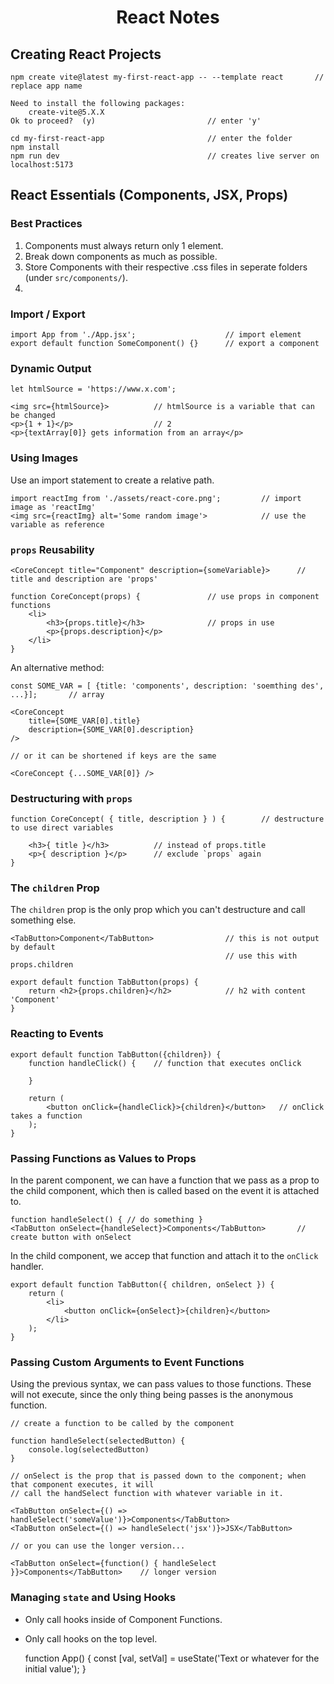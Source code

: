 <h1 style="text-align:center">React Notes</h1>

## Creating React Projects

    npm create vite@latest my-first-react-app -- --template react       // replace app name

    Need to install the following packages:
        create-vite@5.X.X
    Ok to proceed?  (y)                         // enter 'y'

    cd my-first-react-app                       // enter the folder
    npm install
    npm run dev                                 // creates live server on localhost:5173

## React Essentials (Components, JSX, Props)

### Best Practices

1. Components must always return only 1 element.
2. Break down components as much as possible.
3. Store Components with their respective .css files in seperate folders (under `src/components/`).
4.

### Import / Export

    import App from './App.jsx';                    // import element
    export default function SomeComponent() {}      // export a component

### Dynamic Output

    let htmlSource = 'https://www.x.com';

    <img src={htmlSource}>          // htmlSource is a variable that can be changed
    <p>{1 + 1}</p>                  // 2
    <p>{textArray[0]} gets information from an array</p>

### Using Images

Use an import statement to create a relative path.

    import reactImg from './assets/react-core.png';         // import image as 'reactImg'
    <img src={reactImg} alt='Some random image'>            // use the variable as reference

### `props` Reusability

    <CoreConcept title="Component" description={someVariable}>      // title and description are 'props'

    function CoreConcept(props) {               // use props in component functions
        <li>
            <h3>{props.title}</h3>              // props in use
            <p>{props.description}</p>
        </li>
    }

An alternative method:

    const SOME_VAR = [ {title: 'components', description: 'soemthing des', ...}];       // array

    <CoreConcept
        title={SOME_VAR[0].title}
        description={SOME_VAR[0].description}
    />

    // or it can be shortened if keys are the same

    <CoreConcept {...SOME_VAR[0]} />

### Destructuring with `props`

    function CoreConcept( { title, description } ) {        // destructure to use direct variables

        <h3>{ title }</h3>          // instead of props.title
        <p>{ description }</p>      // exclude `props` again
    }

### The `children` Prop

The `children` prop is the only prop which you can't destructure and call something else.

    <TabButton>Component</TabButton>                // this is not output by default
                                                    // use this with props.children

    export default function TabButton(props) {
        return <h2>{props.children}</h2>            // h2 with content 'Component'
    }

### Reacting to Events

    export default function TabButton({children}) {
        function handleClick() {    // function that executes onClick

        }

        return (
            <button onClick={handleClick}>{children}</button>   // onClick takes a function
        );
    }

### Passing Functions as Values to Props

In the parent component, we can have a function that we pass as a prop to the child component, which then is called based on the event it is attached to.

    function handleSelect() { // do something }
    <TabButton onSelect={handleSelect}>Components</TabButton>       // create button with onSelect

In the child component, we accep that function and attach it to the `onClick` handler.

    export default function TabButton({ children, onSelect }) {
        return (
            <li>
                <button onClick={onSelect}>{children}</button>
            </li>
        );
    }

### Passing Custom Arguments to Event Functions

Using the previous syntax, we can pass values to those functions. These will not execute, since the only thing being passes is the anonymous function.

    // create a function to be called by the component

    function handleSelect(selectedButton) {
        console.log(selectedButton)
    }

    // onSelect is the prop that is passed down to the component; when that component executes, it will
    // call the handSelect function with whatever variable in it.

    <TabButton onSelect={() => handleSelect('someValue')}>Components</TabButton>
    <TabButton onSelect={() => handleSelect('jsx')}>JSX</TabButton>

    // or you can use the longer version...

    <TabButton onSelect={function() { handleSelect }}>Components</TabButton>    // longer version

### Managing `state` and Using Hooks

-   Only call hooks inside of Component Functions.
-   Only call hooks on the top level.

    function App() {
    const [val, setVal] = useState('Text or whatever for the initial value');
    }

